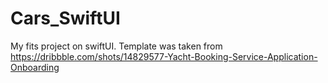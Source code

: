 # Cars_SwiftUI
My fits project on swiftUI. Template was taken from https://dribbble.com/shots/14829577-Yacht-Booking-Service-Application-Onboarding
